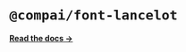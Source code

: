 # `@compai/font-lancelot`

[**Read the docs &rarr;**](https://components.ai/docs/typefaces/lancelot)
